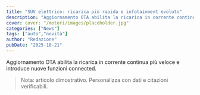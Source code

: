 ```yaml
---
title: "SUV elettrico: ricarica più rapida e infotainment evoluto"
description: "Aggiornamento OTA abilita la ricarica in corrente continua più veloce e introduce nuove funzioni connected."
cover: cover: "/motori/images/placeholder.jpg"
categories: ["News"]
tags: ["auto","novità"]
author: "Redazione"
pubDate: "2025-10-21"
---
```


Aggiornamento OTA abilita la ricarica in corrente continua più veloce e introduce nuove funzioni connected.

> Nota: articolo dimostrativo. Personalizza con dati e citazioni verificabili.
